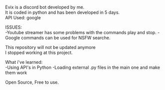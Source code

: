Evix is a discord bot developed by me.  
It is coded in python and has been developed in 5 days.  
API Used: google  

ISSUES:  
-Youtube streamer has some problems with the commands play and stop.
-Google commands can be used for NSFW searche.
  
This repository will not be updated anymore  
I stopped working at this project.  

What i've learned:  
-Using API's in Python
-Loading external .py files in the main one and make them work  

Open Source, Free to use.



